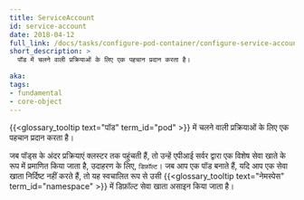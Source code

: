 ```yaml
---
title: ServiceAccount
id: service-account
date: 2018-04-12
full_link: /docs/tasks/configure-pod-container/configure-service-account/
short_description: >
  पॉड में चलने वाली प्रक्रियाओं के लिए एक पहचान प्रदान करता है।

aka: 
tags:
- fundamental
- core-object
---
```

 {{<glossary_tooltip text="पॉड" term_id="pod" >}} में चलने वाली प्रक्रियाओं के लिए एक पहचान प्रदान करता है।

<!--more--> 

जब पॉड्स के अंदर प्रक्रियाएं क्लस्टर तक पहुंचती हैं, तो उन्हें एपीआई सर्वर द्वारा एक विशेष सेवा खाते के रूप में प्रमाणित किया जाता है, उदाहरण के लिए, `डिफ़ॉल्ट`। जब आप एक पॉड बनाते हैं, यदि आप एक सेवा खाता निर्दिष्ट नहीं करते हैं, तो यह स्वचालित रूप से उसी {{<glossary_tooltip text="नेमस्पेस" term_id="namespace" >}} में डिफ़ॉल्ट सेवा खाता असाइन किया जाता है।